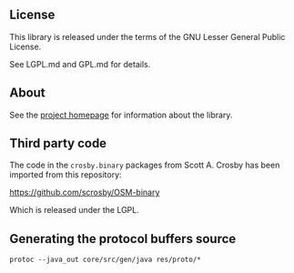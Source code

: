 ## License

This library is released under the terms of the GNU Lesser General Public
License.

See LGPL.md and GPL.md for details.

## About

See the [project homepage](http://www.topobyte.de/projects/osm4j/) for
information about the library.

## Third party code

The code in the `crosby.binary` packages from Scott A. Crosby 
has been imported from this repository:

https://github.com/scrosby/OSM-binary

Which is released under the LGPL.

## Generating the protocol buffers source

    protoc --java_out core/src/gen/java res/proto/*
